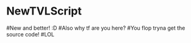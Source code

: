 # NewTVLScript
#New and better! :D
#Also why tf are you here?
#You flop tryna get the source code!
#LOL
